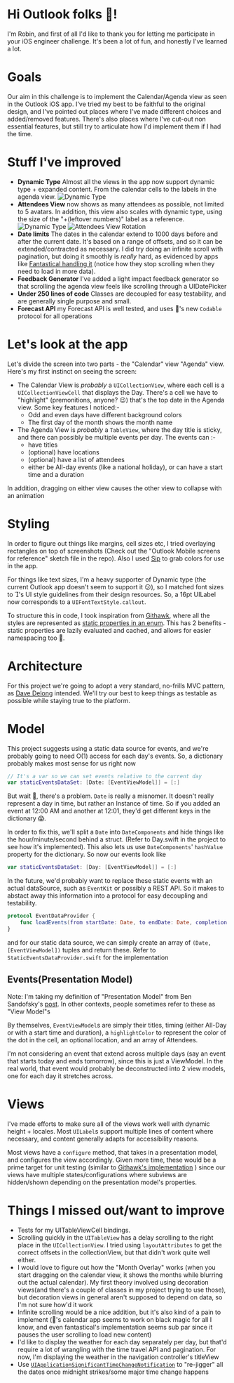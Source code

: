 # Hi Outlook folks 👋!

I'm Robin, and first of all I'd like to thank you for letting me participate in your iOS engineer challenge. It's been a lot of fun, and honestly I've learned a lot.

# Goals

Our aim in this challenge is to implement the Calendar/Agenda view as seen in the Outlook iOS app. I've tried my best to be faithful to the original design, and I've pointed out places where I've made different choices and added/removed features. There's also places where I've cut-out non essential features, but still try to articulate how I'd implement them if I had the time.

# Stuff I've improved

- **Dynamic Type** Almost all the views in the app now support dynamic type + expanded content. From the calendar cells to the labels in the agenda view.
![Dynamic Type](https://i.imgur.com/F6rPYcog.png)
- **Attendees View** now shows as many attendees as possible, not limited to 5 avatars. In addition, this view also scales with dynamic type, using the size of the "+\(leftover numbers)" label as a reference.
![Dynamic Type](https://i.imgur.com/Wkg3jOj.png)
![Attendees View Rotation](https://thumbs.gfycat.com/UnequaledHandsomeAfricanclawedfrog-size_restricted.gif)
- **Date limits** The dates in the calendar extend to 1000 days before and after the current date. It's based on a range of offsets, and so it can be extended/contracted as necessary. I did try doing an infinite scroll with pagination, but doing it smoothly is _really_ hard, as evidenced by apps like [Fantastical handling it](https://gfycat.com/MediocreSneakyAlbertosaurus) (notice how they stop scrolling when they need to load in more data).
- **Feedback Generator** I've added a light impact feedback generator so that scrolling the agenda view feels like scrolling through a UIDatePicker
- **Under 250 lines of code** Classes are decoupled for easy testability, and are generally single purpose and small.
- **Forecast API** my Forecast API is well tested, and uses 's new `Codable` protocol for all operations

# Let's look at the app

Let's divide the screen into two parts - the "Calendar" view "Agenda" view. Here's my first instinct on seeing the screen:

- The Calendar View is _probably_ a `UICollectionView`, where each cell is a `UICollectionViewCell` that displays the Day. There's a cell we have to "highlight" (premonitions, anyone? 😉) that's the top date in the Agenda view. Some key features I noticed:-
  - Odd and even days have different background colors
  - The first day of the month shows the month name
- The Agenda View is _probably_ a `TableView`, where the day title is sticky, and there can possibly be multiple events per day. The events can :-
  - have titles
  - (optional) have locations
  - (optional) have a list of attendees
  - either be All-day events (like a national holiday), or can have a start time and a duration

In addition, dragging on either view causes the other view to collapse with an animation

# Styling

In order to figure out things like margins, cell sizes etc, I tried overlaying rectangles on top of screenshots (Check out the "Outlook Mobile screens for reference" sketch file in the repo). Also I used [Sip](http://sipapp.io) to grab colors for use in the app.

For things like text sizes, I'm a heavy supporter of Dynamic type (the current Outlook app doesn't seem to support it 😕), so I matched font sizes to 's UI style guidelines from their design resources. So, a 16pt UILabel now corresponds to a `UIFontTextStyle.callout`.

To structure this in code, I took inspiration from [Githawk](https://github.com/GitHawkApp/GitHawk), where all the styles are represented as [static properties in an enum](https://github.com/GitHawkApp/GitHawk/blob/master/Classes/Views/Styles.swift). This has 2 benefits - static properties are lazily evaluated and cached, and allows for easier namespacing too 🎉.

# Architecture

For this project we're going to adopt a very standard, no-frills MVC pattern, as [Dave Delong](https://davedelong.com/blog/2017/11/06/a-better-mvc-part-1-the-problems/) intended. We'll try our best to keep things as testable as possible while staying true to the platform.

# Model

This project suggests using a static data source for events, and we're probably going to need O(1) access for each day's events. So, a dictionary probably makes most sense for us right now

```swift
// It's a var so we can set events relative to the current day
var staticEventsDataSet: [Date: [EventViewModel]] = [:]

```

But wait 🚨, there's a problem.
`Date` is really a misnomer. It doesn't really represent a day in time, but rather an Instance of time. So if you added an event at 12:00 AM and another at 12:01, they'd get different keys in the dictionary 😱.

In order to fix this, we'll split a `Date` into `DateComponents` and hide things like the hour/minute/second behind a struct. (Refer to Day.swift in the project to see how it's implemented). This also lets us use `DateComponents`' `hashValue` property for the dictionary. So now our events look like

```swift
var staticEventsDataSet: [Day: [EventViewModel]] = [:]
```

In the future, we'd probably want to replace these static events with an actual dataSource, such as `EventKit` or possibly a REST API. So it makes to abstact away this information into a protocol for easy decoupling and testability.

```swift
protocol EventDataProvider {
	func loadEvents(from startDate: Date, to endDate: Date, completion: @escaping ([(Date, [EventViewModel])]) -> Void)
}
```

and for our static data source, we can simply create an array of `(Date, [EventViewModel])` tuples and return these. Refer to `StaticEventsDataProvider.swift` for the implementation


## Events(Presentation Model)

Note: I'm taking my definition of "Presentation Model" from Ben Sandofsky's [post](https://medium.com/@sandofsky/the-presentation-model-6aeaaab607a0). In other contexts, people sometimes refer to these as "View Model"s

By themselves, `EventViewModel`s are simply their titles, timing (either All-Day or with a start time and duration), a `highlightColor` to represent the color of the dot in the cell, an optional location, and an array of Attendees.

I'm not considering an event that extend across multiple days (say an event that starts today and ends tomorrow), since this is just a ViewModel. In the real world, that event would probably be deconstructed into 2 view models, one for each day it stretches across.


# Views

I've made efforts to make sure all of the views work well with dynamic height + locales. Most `UILabel`s support multiple lines of content where necessary, and content generally adapts for accessibility reasons.

Most views have a `configure` method, that takes in a presentation model, and configures the view accordingly. Given more time, these would be a prime target for unit testing (similar to [Githawk's implementation](https://github.com/GitHawkApp/GitHawk/blob/master/FreetimeTests/IssueLabelCellTests.swift) ) since our views have multiple states/configurations where subviews are hidden/shown depending on the presentation model's properties.

# Things I missed out/want to improve

- Tests for my UITableViewCell bindings.
- Scrolling quickly in the `UITableView` has a delay scrolling to the right place in the `UICollectionView`. I tried using `layoutAttributes` to get the correct offsets in the collectionView, but that didn't work quite well either.
- I would love to figure out how the "Month Overlay" works (when you start dragging on the calendar view, it shows the months while blurring out the actual calendar). My first theory involved using decoration views(and there's a couple of classes in my project trying to use those), but decoration views in general aren't supposed to depend on data, so I'm not sure how'd it work
- Infinite scrolling would be a nice addition, but it's also kind of a pain to implement ('s calendar app seems to work on black magic for all I know, and even fantastical's implementation seems sub par since it pauses the user scrolling to load new content)
- I'd like to display the weather for each day separately per day, but that'd require a lot of wrangling with the time travel API and pagination. For now, I'm displaying the weather in the navigation controller's titleView
- Use [`UIApplicationSignificantTimeChangeNotification`](https://developer.apple.com/documentation/uikit/uiapplicationsignificanttimechangenotification) to "re-jigger" all the dates once midnight strikes/some major time change happens









